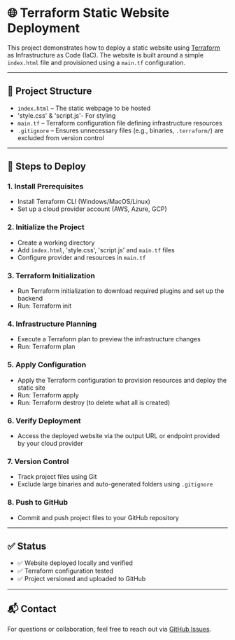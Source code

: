 # 🌐 Terraform Static Website Deployment

This project demonstrates how to deploy a static website using [Terraform](https://www.terraform.io/) as Infrastructure as Code (IaC). The website is built around a simple `index.html` file and provisioned using a `main.tf` configuration.

---

## 📁 Project Structure

- `index.html` – The static webpage to be hosted
- 'style.css' & 'script.js'- For styling  
- `main.tf` – Terraform configuration file defining infrastructure resources  
- `.gitignore` – Ensures unnecessary files (e.g., binaries, `.terraform/`) are excluded from version control

---

## 🚀 Steps to Deploy

### 1. **Install Prerequisites**
- Install Terraform CLI (Windows/MacOS/Linux)
- Set up a cloud provider account (AWS, Azure, GCP)

### 2. **Initialize the Project**
- Create a working directory
- Add `index.html`, 'style.css', 'script.js' and `main.tf` files
- Configure provider and resources in `main.tf`

### 3. **Terraform Initialization**
- Run Terraform initialization to download required plugins and set up the backend
- Run: Terraform init

### 4. **Infrastructure Planning**
- Execute a Terraform plan to preview the infrastructure changes
- Run: Terraform plan

### 5. **Apply Configuration**
- Apply the Terraform configuration to provision resources and deploy the static site
- Run: Terraform apply
- Run: Terraform destroy (to delete what all is created)

### 6. **Verify Deployment**
- Access the deployed website via the output URL or endpoint provided by your cloud provider

### 7. **Version Control**
- Track project files using Git
- Exclude large binaries and auto-generated folders using `.gitignore`

### 8. **Push to GitHub**
- Commit and push project files to your GitHub repository
  
---

## ✅ Status

- ✅ Website deployed locally and verified  
- ✅ Terraform configuration tested  
- ✅ Project versioned and uploaded to GitHub

---

## 📬 Contact

For questions or collaboration, feel free to reach out via [GitHub Issues](https://github.com/AdityaAggarwal11/Terraform-static-website-IAC/issues).

